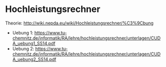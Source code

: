 # Hochleistungsrechner

Theorie: http://wiki.nepda.eu/wiki/Hochleistungsrechner/%C3%9Cbung

* Uebung 1: https://www.tu-chemnitz.de/informatik/RA/lehre/hochleistungsrechner/unterlagen/CUDA_uebung1_SS14.pdf
* Uebung 2: https://www.tu-chemnitz.de/informatik/RA/lehre/hochleistungsrechner/unterlagen/CUDA_uebung2_SS14.pdf
